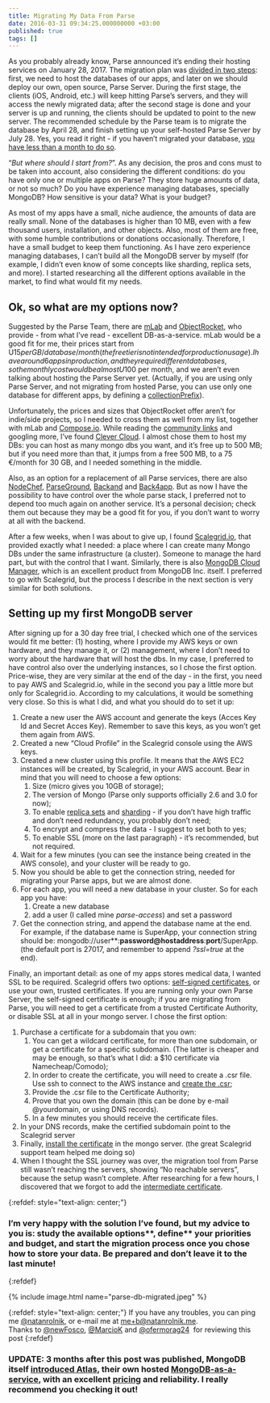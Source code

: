 ```yaml
---
title: Migrating My Data From Parse
date: 2016-03-31 09:34:25.000000000 +03:00
published: true
tags: []
---
```

As you probably already know, Parse announced it’s ending their hosting services on January 28, 2017. The migration plan was [divided in two steps](https://github.com/ParsePlatform/parse-server/wiki/Migrating-an-Existing-Parse-App): first, we need to host the databases of our apps, and later on we should deploy our own, open source, Parse Server. During the first stage, the clients (iOS, Android, etc.) will keep hitting Parse’s servers, and they will access the newly migrated data; after the second stage is done and your server is up and running, the clients should be updated to point to the new server. The recommended schedule by the Parse team is to migrate the database by April 28, and finish setting up your self-hosted Parse Server by July 28. Yes, you read it right - if you haven’t migrated your database, [you have less than a month to do so](https://github.com/ParsePlatform/parse-server/wiki/Migrating-an-Existing-Parse-App#what-happens-if-i-dont-migrate-my-data-by-april-28-2016).

“_But where should I start from?_”. As any decision, the pros and cons must to be taken into account, also considering the different conditions: do you have only one or multiple apps on Parse? They store huge amounts of data, or not so much? Do you have experience managing databases, specially MongoDB? How sensitive is your data? What is your budget?

As most of my apps have a small, niche audience, the amounts of data are really small. None of the databases is higher than 10 MB, even with a few thousand users, installation, and other objects. Also, most of them are free, with some humble contributions or donations occasionally. Therefore, I have a small budget to keep them functioning. As I have zero experience managing databases, I can’t build all the MongoDB server by myself (for example, I didn’t even know of some concepts like sharding, replica sets, and more). I started researching all the different options available in the market, to find what would fit my needs.

## Ok, so what are my options now?

Suggested by the Parse Team, there are [mLab](http://docs.mlab.com/migrating-from-parse/) and [ObjectRocket](https://objectrocket.com/parse), who provide - from what I’ve read - excellent DB-as-a-service. mLab would be a good fit for me, their prices start from U$15 per GB/database/month (the free tier is not intended for production usage). I have around 6 apps in production, and they require different databases, so the monthly cost would be almost U$100 per month, and we aren’t even talking about hosting the Parse Server yet. (Actually, if you are using only Parse Server, and not migrating from hosted Parse, you can use only one database for different apps, by defining a [collectionPrefix](https://github.com/ParsePlatform/parse-server/blob/ef08dcf76cb91131ff63dfbdba67a65ccf75b557/src/ParseServer.js#L70)).

Unfortunately, the prices and sizes that ObjectRocket offer aren’t for indie/side projects, so I needed to cross them as well from my list, together with mLab and [Compose.io](https://compose.io/). While reading the [community links](https://github.com/ParsePlatform/parse-server/wiki#community-links) and googling more, I’ve found [Clever Cloud](https://www.clever-cloud.com/). I almost chose them to host my DBs: you can host as many mongo dbs you want, and it’s free up to 500 MB; but if you need more than that, it jumps from a free 500 MB, to a 75 €/month for 30 GB, and I needed something in the middle.

Also, as an option for a replacement of all Parse services, there are also [NodeChef](http://nodechef.com/parse-server), [ParseGround](http://www.parseground.com/), [Backand](https://www.backand.com/parse-alternative/) and [Back4app](http://blog.back4app.com/2016/03/01/quick-wizard-migration/). But as now I have the possibility to have control over the whole parse stack, I preferred not to depend too much again on another service. It’s a personal decision; check them out because they may be a good fit for you, if you don’t want to worry at all with the backend.

After a few weeks, when I was about to give up, I found [Scalegrid.io](https://scalegrid.io), that provided exactly what I needed: a place where I can create many Mongo DBs under the same infrastructure (a cluster). Someone to manage the hard part, but with the control that I want. Similarly, there is also [MongoDB Cloud Manager](https://www.mongodb.com/migrate-from-parse-to-mongodb-cloud-manager-and-aws), which is an excellent product from MongoDB Inc. itself. I preferred to go with Scalegrid, but the process I describe in the next section is very similar for both solutions.

## Setting up my first MongoDB server

After signing up for a 30 day free trial, I checked which one of the services would fit me better: (1) hosting, where I provide my AWS keys or own hardware, and they manage it, or (2) management, where I don’t need to worry about the hardware that will host the dbs. In my case, I preferred to have control also over the underlying instances, so I chose the first option. Price-wise, they are very similar at the end of the day - in the first, you need to pay AWS and Scalegrid.io, while in the second you pay a little more but only for Scalegrid.io. According to my calculations, it would be something very close. So this is what I did, and what you should do to set it up:

1.  Create a new user the AWS account and generate the keys (Acces Key Id and Secret Acces Key). Remember to save this keys, as you won’t get them again from AWS.
2.  Created a new “Cloud Profile” in the Scalegrid console using the AWS keys.
3.  Created a new cluster using this profile. It means that the AWS EC2 instances will be created, by Scalegrid, in your AWS account. Bear in mind that you will need to choose a few options:
    1.  Size (micro gives you 10GB of storage);
    2.  The version of Mongo (Parse only supports officially 2.6 and 3.0 for now);
    3.  To enable [replica sets](https://docs.mongodb.org/manual/core/replication-introduction/) and [sharding](https://docs.mongodb.org/manual/core/sharding-introduction/) \- if you don’t have high traffic and don’t need redundancy, you probably don’t need;
    4.  To encrypt and compress the data - I suggest to set both to yes;
    5.  To enable SSL (more on the last paragraph) - it’s recommended, but not required.
4.  Wait for a few minutes (you can see the instance being created in the AWS console), and your cluster will be ready to go.
5.  Now you should be able to get the connection string, needed for migrating your Parse apps, but we are almost done.
6.  For each app, you will need a new database in your cluster. So for each app you have:
    1.  Create a new database
    2.  add a user (I called mine _parse-access_) and set a password
7.  Get the connection string, and append the database name at the end. For example, if the database name is SuperApp, your connection string should be: mongodb://user**:**password@hostaddress**:**port**/SuperApp. (the default port is 27017, and remember to append _?ssl=true_ at the end).

Finally, an important detail: as one of my apps stores medical data, I wanted SSL to be required. Scalegrid offers two options: [self-signed certificates](https://scalegrid.io/blog/mongodb-ssl-with-self-signed-certificates-in-node-js/), or use your own, trusted certificates. If you are running only your own Parse Server, the self-signed certificate is enough; if you are migrating from Parse, you will need to get a certificate from a trusted Certificate Authority, or disable SSL at all in your mongo server. I chose the first option:

1.  Purchase a certificate for a subdomain that you own:
    1.  You can get a wildcard certificate, for more than one subdomain, or get a certificate for a specific subdomain. (The latter is cheaper and may be enough, so that’s what I did: a $10 certificate via Namecheap/Comodo);
    2.  In order to create the certificate, you will need to create a .csr file. Use ssh to connect to the AWS instance and [create the .csr](https://support.comodo.com/index.php?/Default/Knowledgebase/Article/View/1/19/csr-generation-using-openssl-apache-wmod_ssl-nginx-os-x);
    3.  Provide the .csr file to the Certificate Authority;
    4.  Prove that you own the domain (this can be done by e-mail @yourdomain, or using DNS records).
    5.  In a few minutes you should receive the certificate files.
2.  In your DNS records, make the certified subdomain point to the Scalegrid server
3.  Finally, [install the certificate](https://scalegrid.io/blog/bring-your-own-ssl-certificates/) in the mongo server. (the great Scalegrid support team helped me doing so)
4.  When I thought the SSL journey was over, the migration tool from Parse still wasn’t reaching the servers, showing “No reachable servers”, because the setup wasn’t complete. After researching for a few hours, I discovered that we forgot to add the [intermediate certificate](https://uk.godaddy.com/help/what-is-an-intermediate-certificate-868).

{:refdef: style="text-align: center;"}
### I’m very happy with the solution I’ve found, but my advice to you is: **study** the available options**, define** your priorities and budget, **and start the migration process** once you chose how to store your data. Be prepared and don’t leave it to the last minute!
{:refdef}

{% include image.html name="parse-db-migrated.jpeg" %}

{:refdef: style="text-align: center;"}
If you have any troubles, you can ping me [@natanrolnik](https://www.twitter.com/natanrolnik), or e-mail me at [me+b@natanrolnik.me](mailto:me+b@natanrolnik.me).  
Thanks to [@newFosco](https://www.twitter.com/newFosco), [@MarcioK](https://www.twitter.com/MarcioK) and [@ofermorag24](https://www.twitter.com/ofermorag24)  for reviewing this post
{:refdef}

### UPDATE: 3 months after this post was published, MongoDB itself [introduced Atlas](https://www.mongodb.com/blog/post/announcing-mongodb-atlas-database-as-a-service-for-mongodb), their own hosted [MongoDB-as-a-service](https://http://mongodb.com/atlas), with an excellent [pricing](https://www.mongodb.com/cloud/atlas/pricing) and reliability. I really recommend you checking it out!
